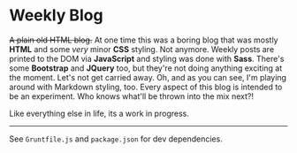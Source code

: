 # Weekly Blog

~~A plain old HTML blog.~~ At one time this was a boring blog that was mostly **HTML** and some *very* minor **CSS** styling. Not anymore. Weekly posts are printed to the DOM via **JavaScript** and styling was done with **Sass**. There's some **Bootstrap** and **JQuery** too, but they're not doing anything exciting at the moment. Let's not get carried away. Oh, and as you can see, I'm playing around with Markdown styling, too. Every aspect of this blog is intended to be an experiment. Who knows what'll be thrown into the mix next?!

Like everything else in life, its a work in progress.

***

See `Gruntfile.js` and `package.json` for dev dependencies. 
